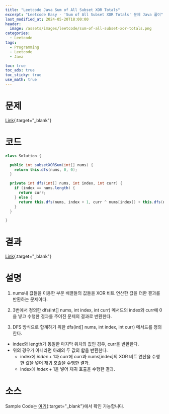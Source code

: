 ```yaml
---
title: "Leetcode Java Sum of All Subset XOR Totals"
excerpt: "Leetcode Easy - 'Sum of All Subset XOR Totals' 문제 Java 풀이"
last_modified_at: 2024-05-20T18:00:00
header:
  image: /assets/images/leetcode/sum-of-all-subset-xor-totals.png
categories:
  - Leetcode
tags:
  - Programming
  - Leetcode
  - Java

toc: true
toc_ads: true
toc_sticky: true
use_math: true
---
```

# 문제
[Link](https://leetcode.com/problems/sum-of-all-subset-xor-totals/){:target="_blank"}

# 코드
```java
class Solution {

  public int subsetXORSum(int[] nums) {
    return this.dfs(nums, 0, 0);
  }

  private int dfs(int[] nums, int index, int curr) {
    if (index == nums.length) {
      return curr;
    } else {
      return this.dfs(nums, index + 1, curr ^ nums[index]) + this.dfs(nums, index + 1, curr);
    }
  }

}
```

# 결과
[Link](https://leetcode.com/problems/sum-of-all-subset-xor-totals/submissions/1262927891/){:target="_blank"}

# 설명
1. nums내 값들을 이용한 부분 배열들의 값들을 XOR 비트 연산한 값을 더한 결과를 반환하는 문제이다.

2. 3번에서 정의한 dfs(int[] nums, int index, int curr) 메서드의 index와 curr에 0을 넣고 수행한 결과를 주어진 문제의 결과로 반환한다.

3. DFS 방식으로 합계하기 위한 dfs(int[] nums, int index, int curr) 메서드를 정의한다.
- index와 length가 동일한 마지막 위치의 값인 경우, curr을 반환한다.
- 위의 경우가 아니라면 아래의 두 값의 합을 반환한다.
  - index에 $index + 1$과 curr에 curr과 nums[index]의 XOR 비트 연산을 수행한 값을 넣어 재귀 호출을 수행한 결과.
  - index에 $index + 1$을 넣어 재귀 호출을 수행한 결과.

# 소스
Sample Code는 [여기](https://github.com/GracefulSoul/leetcode/blob/master/src/main/java/gracefulsoul/problems/SumOfAllSubsetXORTotals.java){:target="_blank"}에서 확인 가능합니다.